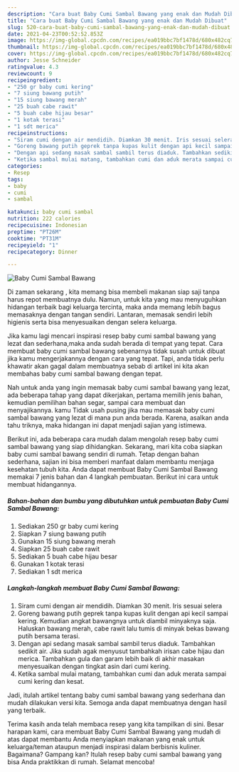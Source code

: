 ```yaml
---
description: "Cara buat Baby Cumi Sambal Bawang yang enak dan Mudah Dibuat"
title: "Cara buat Baby Cumi Sambal Bawang yang enak dan Mudah Dibuat"
slug: 520-cara-buat-baby-cumi-sambal-bawang-yang-enak-dan-mudah-dibuat
date: 2021-04-23T00:52:52.853Z
image: https://img-global.cpcdn.com/recipes/ea019bbc7bf1478d/680x482cq70/baby-cumi-sambal-bawang-foto-resep-utama.jpg
thumbnail: https://img-global.cpcdn.com/recipes/ea019bbc7bf1478d/680x482cq70/baby-cumi-sambal-bawang-foto-resep-utama.jpg
cover: https://img-global.cpcdn.com/recipes/ea019bbc7bf1478d/680x482cq70/baby-cumi-sambal-bawang-foto-resep-utama.jpg
author: Jesse Schneider
ratingvalue: 4.3
reviewcount: 9
recipeingredient:
- "250 gr baby cumi kering"
- "7 siung bawang putih"
- "15 siung bawang merah"
- "25 buah cabe rawit"
- "5 buah cabe hijau besar"
- "1 kotak terasi"
- "1 sdt merica"
recipeinstructions:
- "Siram cumi dengan air mendidih. Diamkan 30 menit. Iris sesuai selera"
- "Goreng bawang putih geprek tanpa kupas kulit dengan api kecil sampai kering. Kemudian angkat bawangnya untuk diambil minyaknya saja. Haluskan bawang merah, cabe rawit lalu tumis di minyak bekas bawang putih bersama terasi."
- "Dengan api sedang masak sambal sambil terus diaduk. Tambahkan sedikit air. Jika sudah agak menyusut tambahkah irisan cabe hijau dan merica. Tambahkan gula dan garam lebih baik di akhir masakan menyesuaikan dengan tingkat asin dari cumi kering."
- "Ketika sambal mulai matang, tambahkan cumi dan aduk merata sampai cumi kering dan kesat."
categories:
- Resep
tags:
- baby
- cumi
- sambal

katakunci: baby cumi sambal 
nutrition: 222 calories
recipecuisine: Indonesian
preptime: "PT26M"
cooktime: "PT31M"
recipeyield: "1"
recipecategory: Dinner

---
```



![Baby Cumi Sambal Bawang](https://img-global.cpcdn.com/recipes/ea019bbc7bf1478d/680x482cq70/baby-cumi-sambal-bawang-foto-resep-utama.jpg)

Di zaman  sekarang , kita memang bisa membeli makanan siap saji tanpa harus repot membuatnya dulu. Namun, untuk kita yang mau menyuguhkan hidangan terbaik bagi keluarga tercinta, maka anda memang lebih bagus memasaknya dengan tangan sendiri. Lantaran, memasak sendiri lebih higienis serta bisa menyesuaikan dengan selera keluarga.

Jika kamu lagi mencari inspirasi resep baby cumi sambal bawang yang lezat dan sederhana,maka anda sudah berada di tempat yang tepat. Cara membuat baby cumi sambal bawang  sebenarnya tidak susah untuk dibuat jika kamu mengerjakannya dengan cara yang tepat. Tapi, anda tidak perlu khawatir akan gagal dalam membuatnya 
sebab di artikel ini kita akan membahas baby cumi sambal bawang dengan tepat.  



Nah untuk anda yang ingin memasak baby cumi sambal bawang yang lezat, ada beberapa tahap yang dapat dikerjakan, pertama memilih jenis bahan, kemudian pemilihan bahan segar, sampai cara membuat dan menyajikannya. kamu Tidak usah pusing jika mau memasak baby cumi sambal bawang yang lezat di mana pun anda berada. Karena, asalkan anda  tahu triknya, maka hidangan ini dapat menjadi sajian yang istimewa.

Berikut ini, ada beberapa cara mudah dalam mengolah resep baby cumi sambal bawang yang siap dihidangkan. Sekarang, mari kita coba siapkan baby cumi sambal bawang sendiri di rumah. Tetap dengan bahan sederhana, sajian ini bisa memberi manfaat dalam membantu menjaga kesehatan tubuh kita. Anda dapat membuat Baby Cumi Sambal Bawang memakai 7 jenis bahan dan 4 langkah pembuatan. Berikut ini cara untuk membuat hidangannya.

<!--inarticleads1-->

##### Bahan-bahan dan bumbu yang dibutuhkan untuk pembuatan Baby Cumi Sambal Bawang:

1. Sediakan 250 gr baby cumi kering
1. Siapkan 7 siung bawang putih
1. Gunakan 15 siung bawang merah
1. Siapkan 25 buah cabe rawit
1. Sediakan 5 buah cabe hijau besar
1. Gunakan 1 kotak terasi
1. Sediakan 1 sdt merica




<!--inarticleads2-->

##### Langkah-langkah membuat Baby Cumi Sambal Bawang:

1. Siram cumi dengan air mendidih. Diamkan 30 menit. Iris sesuai selera
1. Goreng bawang putih geprek tanpa kupas kulit dengan api kecil sampai kering. Kemudian angkat bawangnya untuk diambil minyaknya saja. Haluskan bawang merah, cabe rawit lalu tumis di minyak bekas bawang putih bersama terasi.
1. Dengan api sedang masak sambal sambil terus diaduk. Tambahkan sedikit air. Jika sudah agak menyusut tambahkah irisan cabe hijau dan merica. Tambahkan gula dan garam lebih baik di akhir masakan menyesuaikan dengan tingkat asin dari cumi kering.
1. Ketika sambal mulai matang, tambahkan cumi dan aduk merata sampai cumi kering dan kesat.




Jadi, itulah artikel tentang  baby cumi sambal bawang  yang sederhana dan mudah dilakukan versi kita. Semoga anda dapat membuatnya dengan hasil yang terbaik. 

Terima kasih anda telah membaca resep yang kita tampilkan di sini. Besar harapan kami, cara membuat  Baby Cumi Sambal Bawang yang mudah di atas dapat membantu Anda menyiapkan makanan yang enak untuk keluarga/teman ataupun menjadi inspirasi dalam berbisnis kuliner. Bagaimana? Gampang kan? Itulah resep baby cumi sambal bawang yang bisa Anda praktikkan di rumah. Selamat mencoba!

